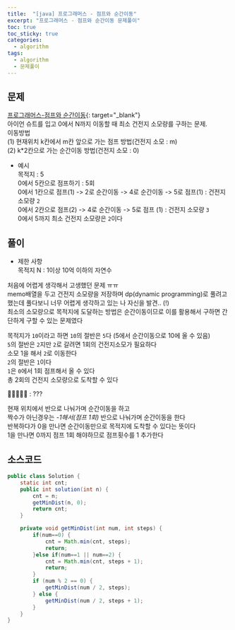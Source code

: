 ```yaml
---
title:  "[java] 프로그래머스 - 점프와 순간이동"
excerpt: "프로그래머스 - 점프와 순간이동 문제풀이"
toc: true
toc_sticky: true
categories:
  - algorithm
tags:
  - algorithm
  - 문제풀이
---
```

## 문제  
[프로그래머스-점프와 순간이동](https://programmers.co.kr/learn/courses/30/lessons/12980?language=java){: target="_blank"}  
아이언 슈트를 입고 0에서 N까지 이동할 때 최소 건전지 소모량를 구하는 문제.  
이동방법  
(1) 현재위치 k칸에서 m칸 앞으로 가는 점프 방법(건전지 소모 : m)    
(2) k*2칸으로 가는 순간이동 방법(건전지 소모 : 0)    

* 예시  
목적지 : 5  
0에서 5칸으로 점프하기 : 5회  
0에서 1칸으로 점프(1) -> 2로 순간이동 -> 4로 순간이동 -> 5로 점프(1) : 건전지 소모량 `2`  
0에서 2칸으로 점프(2) -> 4로 순간이동 -> 5로 점프 (1) : 건전지 소모량 `3`    
0에서 5까지 최소 건전지 소모량은 `2`이다

## 풀이  
* 제한 사항  
목적지 N : 1이상 10억 이하의 자연수  

처음에 어렵게 생각해서 고생했던 문제 ㅠㅠ  
memo배열을 두고 건전지 소모량을 저장하며 dp(dynamic programming)로 풀려고 했는데 풀다보니 너무 어렵게 생각하고 있는 나 자신을 발견.. (!)  
최소의 소모량으로 목적지에 도달하는 방법은 순간이동이므로 이를 활용해서 구하면 간단하게 구할 수 있는 문제였다  


목적지가 `10`이라고 하면 `10`의 절반은 `5`다 (5에서 순간이동으로 10에 올 수 있음)  
`5`의 절반은 `2`지만 `2`로 갈려면 1회의 건전지소모가 필요하다  
소모 1을 해서 `2`로 이동한다  
`2`의 절반은 `1`이다  
`1`은 `0`에서 1회 점프해서 올 수 있다  
총 2회의 건전지 소모량으로 도착할 수 있다  

👤👥👤👥👤 : ???  

현재 위치에서 반으로 나눠가며 순간이동을 하고  
짝수가 아닌경우는 *-1해서(점프 1회)* 반으로 나눠가며 순간이동을 한다  
반복하다가 0을 만나면 순간이동만으로 목적지에 도착할 수 있다는 뜻이다  
1을 만나면 0까지 점프 1회 해야하므로 점프횟수를 1 추가한다  


## 소스코드  

```java
public class Solution {
 	static int cnt;
	public int solution(int n) {
		cnt = n;
		getMinDist(n, 0);
		return cnt;
	}

	private void getMinDist(int num, int steps) {
		if(num==0) {
			cnt = Math.min(cnt, steps);
			return;
		}else if(num==1 || num==2) {
			cnt = Math.min(cnt, steps + 1);
			return;
		}
		if (num % 2 == 0) {
			getMinDist(num / 2, steps);
		} else {
			getMinDist(num / 2, steps + 1);
		}
	}
}
```